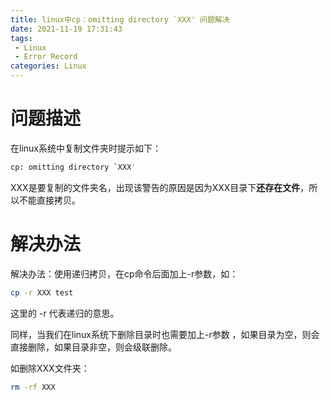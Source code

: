 ```yaml
---
title: linux中cp：omitting directory `XXX' 问题解决
date: 2021-11-19 17:31:43
tags:
 - Linux
 - Error Record
categories: Linux
---
```


# 问题描述

在linux系统中复制文件夹时提示如下：

```bash
cp: omitting directory `XXX' 
```

XXX是要复制的文件夹名，出现该警告的原因是因为XXX目录下**还存在文件**，所以不能直接拷贝。

<!-- more -->

# 解决办法

解决办法：使用递归拷贝，在cp命令后面加上-r参数，如：

```bash
cp -r XXX test
```

这里的 -r 代表递归的意思。

同样，当我们在linux系统下删除目录时也需要加上-r参数 ，如果目录为空，则会直接删除，如果目录非空，则会级联删除。

如删除XXX文件夹：

```bash
rm -rf XXX
```
